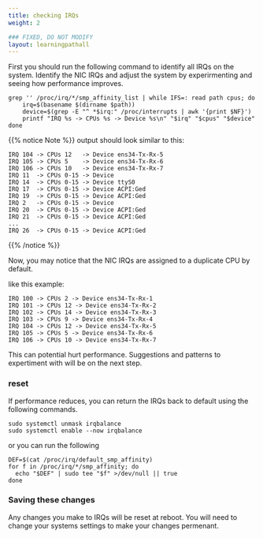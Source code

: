 ```yaml
---
title: checking IRQs
weight: 2

### FIXED, DO NOT MODIFY
layout: learningpathall
---
```


First you should run the following command to identify all IRQs on the system. Identify the NIC IRQs and adjust the system by experirmenting and seeing how performance improves.

```
grep '' /proc/irq/*/smp_affinity_list | while IFS=: read path cpus; do
    irq=$(basename $(dirname $path))
    device=$(grep -E "^ *$irq:" /proc/interrupts | awk '{print $NF}')
    printf "IRQ %s -> CPUs %s -> Device %s\n" "$irq" "$cpus" "$device"
done
```


{{% notice Note %}}
output should look similar to this:
```
IRQ 104 -> CPUs 12   -> Device ens34-Tx-Rx-5
IRQ 105 -> CPUs 5    -> Device ens34-Tx-Rx-6
IRQ 106 -> CPUs 10   -> Device ens34-Tx-Rx-7
IRQ 11  -> CPUs 0-15 -> Device
IRQ 14  -> CPUs 0-15 -> Device ttyS0
IRQ 17  -> CPUs 0-15 -> Device ACPI:Ged
IRQ 19  -> CPUs 0-15 -> Device ACPI:Ged
IRQ 2   -> CPUs 0-15 -> Device
IRQ 20  -> CPUs 0-15 -> Device ACPI:Ged
IRQ 21  -> CPUs 0-15 -> Device ACPI:Ged
...
IRQ 26  -> CPUs 0-15 -> Device ACPI:Ged
```
{{% /notice %}}

Now, you may notice that the NIC IRQs are assigned to a duplicate CPU by default.

like this example:
```
IRQ 100 -> CPUs 2 -> Device ens34-Tx-Rx-1
IRQ 101 -> CPUs 12 -> Device ens34-Tx-Rx-2
IRQ 102 -> CPUs 14 -> Device ens34-Tx-Rx-3
IRQ 103 -> CPUs 9 -> Device ens34-Tx-Rx-4
IRQ 104 -> CPUs 12 -> Device ens34-Tx-Rx-5
IRQ 105 -> CPUs 5 -> Device ens34-Tx-Rx-6
IRQ 106 -> CPUs 10 -> Device ens34-Tx-Rx-7
```
This can potential hurt performance. Suggestions and patterns to expertiment with will be on the next step.

### reset

If performance reduces, you can return the IRQs back to default using the following commands.

```
sudo systemctl unmask irqbalance
sudo systemctl enable --now irqbalance
```

or you can run the following

```
DEF=$(cat /proc/irq/default_smp_affinity)
for f in /proc/irq/*/smp_affinity; do
  echo "$DEF" | sudo tee "$f" >/dev/null || true
done
```

### Saving these changes

Any changes you make to IRQs will be reset at reboot. You will need to change your systems settings to make your changes permenant.